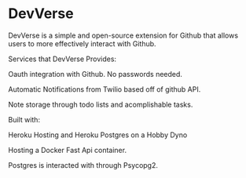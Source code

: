 # DevVerse

DevVerse is a simple and open-source extension for Github that allows users to more effectively interact with Github.

Services that DevVerse Provides:

Oauth integration with Github. No passwords needed.

Automatic Notifications from Twilio based off of github API.

Note storage through todo lists and acomplishable tasks.

Built with:

Heroku Hosting and Heroku Postgres on a Hobby Dyno

Hosting a Docker Fast Api container.

Postgres is interacted with through Psycopg2. 


